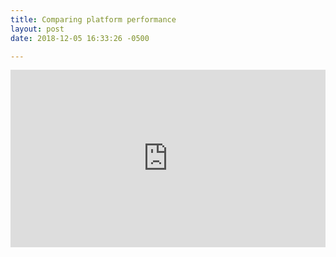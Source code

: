 ```yaml
---
title: Comparing platform performance
layout: post
date: 2018-12-05 16:33:26 -0500

---
```

<div style="position: relative; padding-bottom: 56.25%; height: 0;"><iframe src="https://www.useloom.com/embed/eaa204147cdc41cb96ff72a2dedc570c" frameborder="0" webkitallowfullscreen mozallowfullscreen allowfullscreen style="position: absolute; top: 0; left: 0; width: 100%; height: 100%;"></iframe></div>